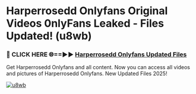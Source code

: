 # Harperrosedd Onlyfans Original Videos 0nlyFans Leaked - Files Updated! (u8wb)

<h3>🔴 CLICK HERE 🌐==►► <a href="https://tinyurl.com/2m67pmp6" rel="nofollow">Harperrosedd Onlyfans Updated Files</a></h3>

Get Harperrosedd Onlyfans and all content. Now you can access all videos and pictures of Harperrosedd Onlyfans. New Updated Files 2025!

[![u8wb](https://i.imgur.com/H4QAA4z.gif)](https://tinyurl.com/2m67pmp6)